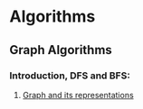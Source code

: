 # Algorithms

## Graph Algorithms
### Introduction, DFS and BFS:
1. [Graph and its representations](./algorithms/graph-algorithms/representations/)

